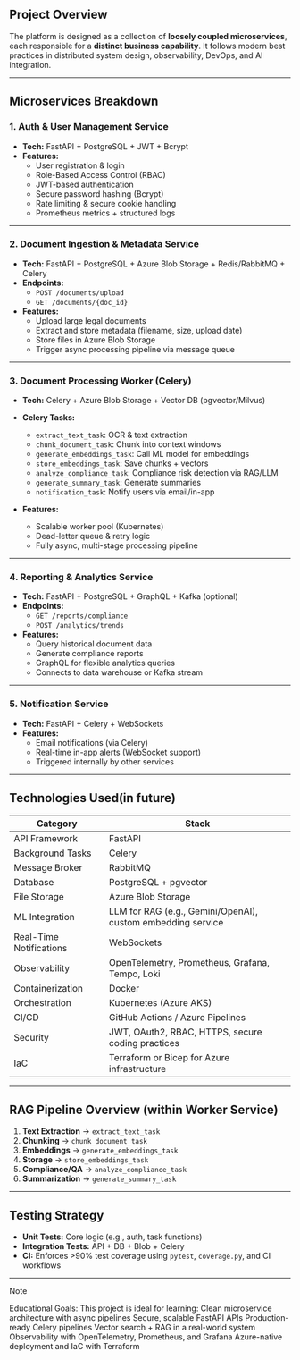 ## Project Overview

The platform is designed as a collection of **loosely coupled microservices**, each responsible for a **distinct business capability**. It follows modern best practices in distributed system design, observability, DevOps, and AI integration.

---

## Microservices Breakdown

### 1. Auth & User Management Service

- **Tech:** FastAPI + PostgreSQL + JWT + Bcrypt
- **Features:**
  - User registration & login
  - Role-Based Access Control (RBAC)
  - JWT-based authentication
  - Secure password hashing (Bcrypt)
  - Rate limiting & secure cookie handling
  - Prometheus metrics + structured logs

---

### 2. Document Ingestion & Metadata Service

- **Tech:** FastAPI + PostgreSQL + Azure Blob Storage + Redis/RabbitMQ + Celery
- **Endpoints:**
  - `POST /documents/upload`
  - `GET /documents/{doc_id}`
- **Features:**
  - Upload large legal documents
  - Extract and store metadata (filename, size, upload date)
  - Store files in Azure Blob Storage
  - Trigger async processing pipeline via message queue

---

### 3. Document Processing Worker (Celery)

- **Tech:** Celery + Azure Blob Storage + Vector DB (pgvector/Milvus)
- **Celery Tasks:**
  - `extract_text_task`: OCR & text extraction
  - `chunk_document_task`: Chunk into context windows
  - `generate_embeddings_task`: Call ML model for embeddings
  - `store_embeddings_task`: Save chunks + vectors
  - `analyze_compliance_task`: Compliance risk detection via RAG/LLM
  - `generate_summary_task`: Generate summaries
  - `notification_task`: Notify users via email/in-app

- **Features:**
  - Scalable worker pool (Kubernetes)
  - Dead-letter queue & retry logic
  - Fully async, multi-stage processing pipeline

---

### 4. Reporting & Analytics Service

- **Tech:** FastAPI + PostgreSQL + GraphQL + Kafka (optional)
- **Endpoints:**
  - `GET /reports/compliance`
  - `POST /analytics/trends`
- **Features:**
  - Query historical document data
  - Generate compliance reports
  - GraphQL for flexible analytics queries
  - Connects to data warehouse or Kafka stream

---

### 5. Notification Service

- **Tech:** FastAPI + Celery + WebSockets
- **Features:**
  - Email notifications (via Celery)
  - Real-time in-app alerts (WebSocket support)
  - Triggered internally by other services

---

## Technologies Used(in future)

| Category               | Stack                                                                 |
|------------------------|-----------------------------------------------------------------------|
| API Framework          | FastAPI                                                              |
| Background Tasks       | Celery                                                               |
| Message Broker         | RabbitMQ                                                    |
| Database               | PostgreSQL + pgvector                                                |
| File Storage           | Azure Blob Storage                                                   |
| ML Integration         | LLM for RAG (e.g., Gemini/OpenAI), custom embedding service          |
| Real-Time Notifications| WebSockets                                                           |
| Observability          | OpenTelemetry, Prometheus, Grafana, Tempo, Loki                      |
| Containerization       | Docker                                                               |
| Orchestration          | Kubernetes (Azure AKS)                                               |
| CI/CD                  | GitHub Actions / Azure Pipelines                                     |
| Security               | JWT, OAuth2, RBAC, HTTPS, secure coding practices                    |
| IaC                    | Terraform or Bicep for Azure infrastructure                          |

---

## RAG Pipeline Overview (within Worker Service)

1. **Text Extraction** → `extract_text_task`
2. **Chunking** → `chunk_document_task`
3. **Embeddings** → `generate_embeddings_task`
4. **Storage** → `store_embeddings_task`
5. **Compliance/QA** → `analyze_compliance_task`
6. **Summarization** → `generate_summary_task`

---

## Testing Strategy

- **Unit Tests:** Core logic (e.g., auth, task functions)
- **Integration Tests:** API + DB + Blob + Celery
- **CI:** Enforces >90% test coverage using `pytest`, `coverage.py`, and CI workflows

---

> [!NOTE]
> Educational Goals:
> This project is ideal for learning:
> Clean microservice architecture with async pipelines
> Secure, scalable FastAPI APIs
> Production-ready Celery pipelines
> Vector search + RAG in a real-world system
> Observability with OpenTelemetry, Prometheus, and Grafana
> Azure-native deployment and IaC with Terraform
